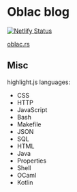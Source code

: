 # Oblac blog

[![Netlify Status](https://api.netlify.com/api/v1/badges/ba8ba248-cb24-4196-b030-e7950bb0ebde/deploy-status)](https://app.netlify.com/sites/oblac-rs/deploys)

[oblac.rs](https://oblac.rs)

## Misc

highlight.js languages:

+ CSS
+ HTTP
+ JavaScript
+ Bash
+ Makefile
+ JSON
+ SQL
+ HTML
+ Java
+ Properties
+ Shell
+ OCaml
+ Kotlin
